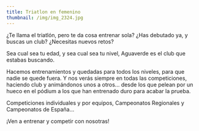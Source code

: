 ```yaml
---
title: Triatlon en femenino
thumbnail: /img/img_2324.jpg
---
```

¿Te llama el triatlón, pero te da cosa entrenar sola? ¿Has debutado ya, y buscas un club? ¿Necesitas nuevos retos?

Sea cual sea tu edad, y sea cual sea tu nivel, Aguaverde es el club que estabas buscando.

Hacemos entrenamientos y quedadas para todos los niveles, para que nadie se quede fuera. Y nos verás siempre en todas las competiciones, haciendo club y animándonos unos a otros... desde los que pelean por un hueco en el pódium a los que han entrenado duro para acabar la prueba.

Competiciones individuales y por equipos, Campeonatos Regionales y Campeonatos de España... 

¡Ven a entrenar y competir con nosotras!